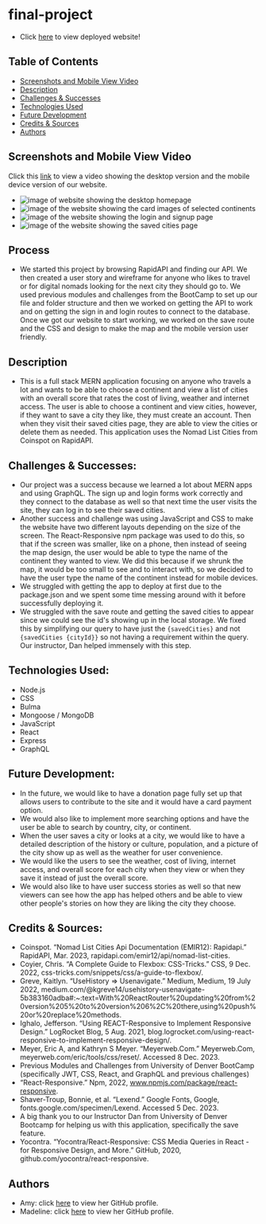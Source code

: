 # final-project
- Click [here](https://nomad-cities-5704d8a4d491.herokuapp.com/) to view deployed website!
## Table of Contents
- [Screenshots and Mobile View Video](#screenshots-and-mobile-view-video)
- [Description](#description)
- [Challenges & Successes](#challenges--successes)
- [Technologies Used](#technologies-used)
- [Future Development](#future-development)
- [Credits & Sources](#credits--sources)
- [Authors](#authors)
## Screenshots and Mobile View Video
<a name="screenshots-and-mobile-view-video"></a>
Click this [link](https://watch.screencastify.com/v/vDIVZfYsMKZ4OhCdSpyK) to view a video showing the desktop version and the mobile device version of our website.

- ![image of website showing the desktop homepage](./readme-images/Screenshot%202023-12-10%20at%205.52.50 PM.png)
- ![image of the website showing the card images of selected continents](./readme-images/Screenshot%202023-12-10%20at%205.52.57 PM.png)
- ![image of the website showing the login and signup page](./readme-images/Screenshot%202023-12-10%20at%205.53.04 PM.png)
- ![image of the website showing the saved cities page](./readme-images/Screenshot%202023-12-13%20at%205.09.57 PM.png)
## Process 
<a name="process"></a>
- We started this project by browsing RapidAPI and finding our API. We then created a user story and wireframe for anyone who likes to travel or for digital nomads looking for the next city they should go to. We used previous modules and challenges from the BootCamp to set up our file and folder structure and then we worked on getting the API to work and on getting the sign in and login routes to connect to the database. Once we got our website to start working, we worked on the save route and the CSS and design to make the map and the mobile version user friendly. 

## Description
<a name="description"></a>
- This is a full stack MERN application focusing on anyone who travels a lot and wants to be able to choose a continent and view a list of cities with an overall score that rates the cost of living, weather and internet access. The user is able to choose a continent and view cities, however, if they want to save a city they like, they must create an account. Then when they visit their saved cities page, they are able to view the cities or delete them as needed. This application uses the Nomad List Cities from Coinspot on RapidAPI.

## Challenges & Successes:
<a name="challenges--successes"></a>
- Our project was a success because we learned a lot about MERN apps and using GraphQL. The sign up and login forms work correctly and they connect to the database as well so that next time the user visits the site, they can log in to see their saved cities. 
- Another success and challenge was using JavaScript and CSS to make the website have two different layouts depending on the size of the screen. The React-Responsive npm package was used to do this, so that if the screen was smaller, like on a phone, then instead of seeing the map design, the user would be able to type the name of the continent they wanted to view. We did this because if we shrunk the map, it would be too small to see and to interact with, so we decided to have the user type the name of the continent instead for mobile devices. 
- We struggled with getting the app to deploy at first due to the package.json and we spent some time messing around with it before successfully deploying it. 
- We struggled with the save route and getting the saved cities to appear since we could see the id's showing up in the local storage. We fixed this by simplifying our query to have just the `{savedCities}` and not `{savedCities {cityId}}` so not having a requirement within the query. Our instructor, Dan helped immensely with this step. 

## Technologies Used:
<a name="technologies-used"></a>
- Node.js
- CSS
- Bulma 
- Mongoose / MongoDB
- JavaScript
- React
- Express
- GraphQL

## Future Development:
<a name="future-development"></a>
- In the future, we would like to have a donation page fully set up that allows users to contribute to the site and it would have a card payment option. 
- We would also like to implement more searching options and have the user be able to search by country, city, or continent.
- When the user saves a city or looks at a city, we would like to have a detailed description of the history or culture, population, and a picture of the city show up as well as the weather for user convenience.
- We would like the users to see the weather, cost of living, internet access, and overall score for each city when they view or when they save it instead of just the overall score. 
- We would also like to have user success stories as well so that new viewers can see how the app has helped others and be able to view other people's stories on how they are liking the city they choose.

## Credits & Sources: 
<a name="credits--sources"></a>
- Coinspot. “Nomad List Cities Api Documentation (EMIR12): Rapidapi.” RapidAPI, Mar. 2023, rapidapi.com/emir12/api/nomad-list-cities. 
- Coyier, Chris. “A Complete Guide to Flexbox: CSS-Tricks.” CSS, 9 Dec. 2022, css-tricks.com/snippets/css/a-guide-to-flexbox/. 
- Greve, Kaitlyn. “UseHistory =&gt; Usenavigate.” Medium, Medium, 19 July 2022, medium.com/@kgreve14/usehistory-usenavigate-5b383160adba#:~:text=With%20ReactRouter%20updating%20from%20version%205%20to%20version%206%2C%20there,using%20push%20or%20replace%20methods. 
- Ighalo, Jefferson. “Using REACT-Responsive to Implement Responsive Design.” LogRocket Blog, 5 Aug. 2021, blog.logrocket.com/using-react-responsive-to-implement-responsive-design/. 
- Meyer, Eric A, and Kathryn S Meyer. “Meyerweb.Com.” Meyerweb.Com, meyerweb.com/eric/tools/css/reset/. Accessed 8 Dec. 2023. 
- Previous Modules and Challenges from University of Denver BootCamp (specifically JWT, CSS, React, and GraphQL and previous challenges)
- “React-Responsive.” Npm, 2022, www.npmjs.com/package/react-responsive. 
- Shaver-Troup, Bonnie, et al. “Lexend.” Google Fonts, Google, fonts.google.com/specimen/Lexend. Accessed 5 Dec. 2023. 
- A big thank you to our Instructor Dan from University of Denver Bootcamp for helping us with this application, specifically the save feature. 
- Yocontra. “Yocontra/React-Responsive: CSS Media Queries in React - for Responsive Design, and More.” GitHub, 2020, github.com/yocontra/react-responsive. 

## Authors 
<a name="authors"></a>
- Amy: click [here](https://github.com/Akleynhans) to view her GitHub profile.
- Madeline: click [here](https://github.com/M-deline) to view her GitHub profile.




